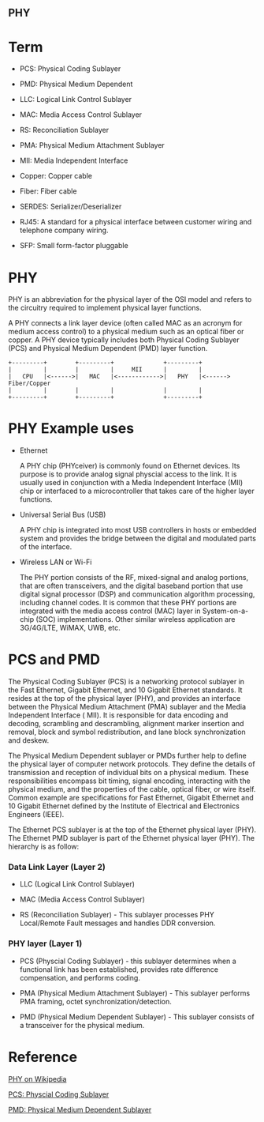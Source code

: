 PHY
------------------------------

# Term

* PCS: Physical Coding Sublayer

* PMD: Physical Medium Dependent

* LLC: Logical Link Control Sublayer

* MAC: Media Access Control Sublayer

* RS: Reconciliation Sublayer

* PMA: Physical Medium Attachment Sublayer

* MII: Media Independent Interface

* Copper: Copper cable

* Fiber: Fiber cable

* SERDES: Serializer/Deserializer

* RJ45: A standard for a physical interface between customer wiring and 
        telephone company wiring.

* SFP: Small form-factor pluggable

# PHY

PHY is an abbreviation for the physical layer of the OSI model and refers to
the circuitry required to implement physical layer functions.

A PHY connects a link layer device (often called MAC as an acronym for medium
access control) to a physical medium such as an optical fiber or copper. A
PHY device typically includes both Physical Coding Sublayer (PCS) and Physical
Medium Dependent (PMD) layer function.

```
+---------+        +---------+              +---------+
|         |        |         |     MII      |         |
|   CPU   |<------>|   MAC   |<------------>|   PHY   |<------> Fiber/Copper
|         |        |         |              |         |
+---------+        +---------+              +---------+
```

# PHY Example uses

* Ethernet

  A PHY chip (PHYceiver) is commonly found on Ethernet devices. Its purpose is
  to provide analog signal physcial access to the link. It is usually used in 
  conjunction with a Media Independent Interface (MII) chip or interfaced to a
  microcontroller that takes care of the higher layer functions.

* Universal Serial Bus (USB)

  A PHY chip is integrated into most USB controllers in hosts or embedded
  system and provides the bridge between the digital and modulated parts of 
  the interface.

* Wireless LAN or Wi-Fi

  The PHY portion consists of the RF, mixed-signal and analog portions, that
  are often transceivers, and the digital baseband portion that use digital
  signal processor (DSP) and communication algorithm processing, including 
  channel codes. It is common that these PHY portions are integrated with the
  media access control (MAC) layer in System-on-a-chip (SOC) implementations.
  Other similar wireless application are 3G/4G/LTE, WiMAX, UWB, etc.

# PCS and PMD

The Physical Coding Sublayer (PCS) is a networking protocol sublayer in the
Fast Ethernet, Gigabit Ethernet, and 10 Gigabit Ethernet standards. It resides
at the top of the physical layer (PHY), and provides an interface between the
Physical Medium Attachment (PMA) sublayer and the Media Independent Interface (
MII). It is responsible for data encoding and decoding, scrambling and 
descrambling, alignment marker insertion and removal, block and symbol 
redistribution, and lane block synchronization and deskew.

The Physical Medium Dependent sublayer or PMDs further help to define the
physical layer of computer network protocols. They define the details of 
transmission and reception of individual bits on a physical medium. These
responsibilities encompass bit timing, signal encoding, interacting with the
physical medium, and the properties of the cable, optical fiber, or wire 
itself. Common example are specifications for Fast Ethernet, Gigabit Ethernet
and 10 Gigabit Ethernet defined by the Institute of Electrical and Electronics
Engineers (IEEE).

The Ethernet PCS sublayer is at the top of the Ethernet physical layer (PHY).
The Ethernet PMD sublayer is part of the Ethernet physical layer (PHY). The hierarchy is as follow:

### Data Link Layer (Layer 2)

* LLC (Logical Link Control Sublayer)

* MAC (Media Access Control Sublayer)

* RS (Reconciliation Sublayer) - This sublayer processes PHY Local/Remote Fault
  messages and handles DDR conversion.

### PHY layer (Layer 1)

* PCS (Physcial Coding Sublayer) - this sublayer determines when a functional
  link has been established, provides rate difference compensation, and 
  performs coding.

* PMA (Physical Medium Attachment Sublayer) - This sublayer performs PMA
  framing, octet synchronization/detection.

* PMD (Physical Medium Dependent Sublayer) - This sublayer consists of a 
  transceiver for the physical medium.


# Reference

[PHY on Wikipedia](https://en.wikipedia.org/wiki/PHY_(chip))

[PCS: Physcial Coding Sublayer](https://en.wikipedia.org/wiki/Physical_Coding_Sublayer)

[PMD: Physical Medium Dependent Sublayer](https://en.wikipedia.org/wiki/Physical_Medium_Dependent)


